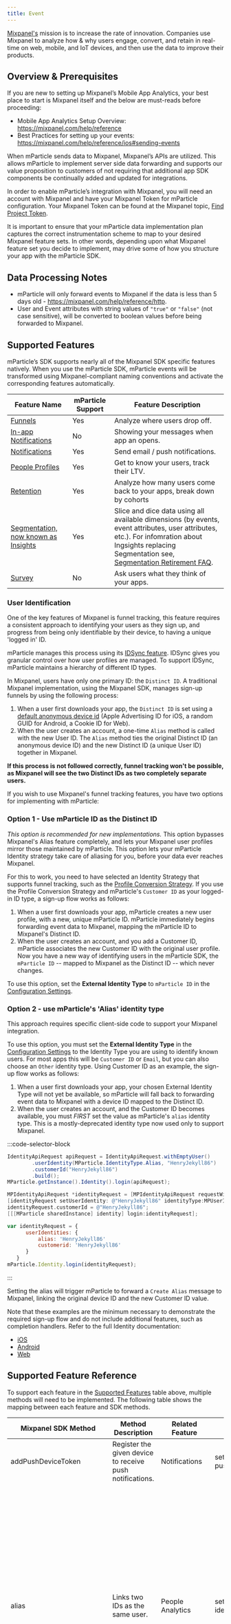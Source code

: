 ```yaml
---
title: Event
---
```


<a href="https://www.mixpanel.com" target="_blank">Mixpanel's</a> mission is to increase the rate of innovation. Companies use Mixpanel to analyze how & why users engage, convert, and retain in real-time on web, mobile, and IoT devices, and then use the data to improve their products.

## Overview & Prerequisites
 
If you are new to setting up Mixpanel’s Mobile App Analytics, your best place to start is Mixpanel itself and the below are must-reads before proceeding:

* Mobile App Analytics Setup Overview: <https://mixpanel.com/help/reference>
* Best Practices for setting up your events: <https://mixpanel.com/help/reference/ios#sending-events>

When mParticle sends data to Mixpanel, Mixpanel’s APIs are utilized.  This allows mParticle to implement server side data forwarding and supports our value proposition to customers of not requiring that additional app SDK components be continually added and updated for integrations.

In order to enable mParticle’s integration with Mixpanel, you will need an account with Mixpanel and have your Mixpanel Token for mParticle configuration. Your Mixpanel Token can be found at the Mixpanel topic, [Find Project Token](https://mixpanel.com/help/questions/articles/where-can-i-find-my-project-token).

<aside class="notice">It is important to ensure that your mParticle data implementation plan captures the correct instrumentation scheme to map to your desired Mixpanel feature sets. In other words, depending upon what Mixpanel feature set you decide to implement, may drive some of how you structure your app with the mParticle SDK.</aside>

## Data Processing Notes

* mParticle will only forward events to Mixpanel if the data is less than 5 days old - <https://mixpanel.com/help/reference/http>.
* User and Event attributes with string values of `"true"` or `"false"` (not case sensitive), will be converted to boolean values before being forwarded to Mixpanel.

## Supported Features

mParticle’s SDK supports nearly all of the Mixpanel SDK specific features natively. When you use the mParticle SDK, mParticle events will be transformed using Mixpanel-compliant naming conventions and activate the corresponding features automatically.

Feature Name | mParticle Support | Feature Description
------------ | ----------------- | -------------------
[Funnels](https://help.mixpanel.com/hc/en-us/categories/115001209063#funnels) | Yes | Analyze where users drop off.
[In-app Notifications](https://help.mixpanel.com/hc/en-us/articles/360001131323-Deep-Linking-in-iOS-and-Android-In-App-Notifications) | No | Showing your messages when app an opens.
[Notifications](https://help.mixpanel.com/hc/en-us/articles/360001302503-Send-Push-Notifications-from-Mixpanel) | Yes | Send email / push notifications.
[People Profiles](https://help.mixpanel.com/hc/en-us/articles/115004501966-People-Profiles) | Yes | Get to know your users, track their LTV.
[Retention](https://help.mixpanel.com/hc/en-us/articles/360001370146-Types-of-Retention) | Yes | Analyze how many users come back to your apps, break down by cohorts
[Segmentation, now known as Insights](https://help.mixpanel.com/hc/en-us/articles/360001333826-Insights-Overview) | Yes | Slice and dice data using all available dimensions (by events, event attributes, user attributes, etc.). For infomration about Ingsights replacing Segmentation see, [Segmentation Retirement FAQ](https://help.mixpanel.com/hc/en-us/articles/360001361023-Segmentation-Retirement-FAQ).
[Survey](https://help.mixpanel.com/hc/en-us/articles/115004551583-Export-Survey-Results) | No | Ask users what they think of your apps.

### User Identification

One of the key features of Mixpanel is funnel tracking, this feature requires a consistent approach to identifying your users as they sign up, and progress from being only identifiable by their device, to having a unique 'logged in' ID. 

mParticle manages this process using its [IDSync feature](/guides/idsync/introduction). IDSync gives you granular control over how user profiles are managed. To support IDSync, mParticle maintains a hierarchy of different ID types.

In Mixpanel, users have only one primary ID: the `Distinct ID`. A traditional Mixpanel implementation, using the Mixpanel SDK, manages sign-up funnels by using the following process:

1. When a user first downloads your app, the `Distinct ID` is set using a [default anonymous device id](https://help.mixpanel.com/hc/en-us/articles/115004509426) (Apple Advertising ID for iOS, a random GUID for Android, a Cookie ID for Web).
1. When the user creates an account, a one-time `Alias` method is called with the new User ID. The `Alias` method ties the original Distinct ID (an anonymous device ID) and the new Distinct ID (a unique User ID) together in Mixpanel. 

**If this process is not followed correctly, funnel tracking won't be possible, as Mixpanel will see the two Distinct IDs as two completely separate users.**

If you wish to use Mixpanel's funnel tracking features, you have two options for implementing with mParticle:

### Option 1 - Use mParticle ID as the Distinct ID

_This option is recommended for new implementations._ This option bypasses Mixpanel's Alias feature completely, and lets your Mixpanel user profiles mirror those maintained by mParticle. This option lets your mParticle Identity strategy take care of aliasing for you, before your data ever reaches Mixpanel. 

For this to work, you need to have selected an Identity Strategy that supports funnel tracking, such as the [Profile Conversion Strategy](http://docs.mparticle.com/guides/idsync/profile-conversion-strategy). If you use the Profile Conversion Strategy and mParticle's `Customer ID` as your logged-in ID type, a sign-up flow works as follows:

1. When a user first downloads your app, mParticle creates a new user profile, with a new, unique mParticle ID. mParticle immediately begins forwarding event data to Mixpanel, mapping the mParticle ID to Mixpanel's Distinct ID.
2. When the user creates an account, and you add a Customer ID, mParticle associates the new Customer ID with the original user profile. Now you have a new way of identifying users in the mParticle SDK, the `mParticle ID` -- mapped to Mixpanel as the Distinct ID -- which never changes.

To use this option, set the **External Identity Type** to `mParticle ID` in the [Configuration Settings](#configuration-settings).

### Option 2 - use mParticle's 'Alias' identity type

<aside>
This approach requires specific client-side code to support your Mixpanel integration.
</aside>

To use this option, you must set the **External Identity Type** in the [Configuration Settings](#configuration-settings) to the Identity Type you are using to identify known users. For most apps this will be `Customer ID` or `Email`, but you can also choose an `Other` identity type. Using Customer ID as an example, the sign-up flow works as follows:

1. When a user first downloads your app, your chosen External Identity Type will not yet be available, so mParticle will fall back to forwarding event data to Mixpanel with a device ID mapped to the Distinct ID.
2. When the user creates an account, and the Customer ID becomes available, you must _FIRST_ set the value as mParticle's `alias` identity type. This is a mostly-deprecated identity type now used only to support Mixpanel. 

 :::code-selector-block
 ~~~java
 IdentityApiRequest apiRequest = IdentityApiRequest.withEmptyUser()
         .userIdentity(MParticle.IdentityType.Alias, "HenryJekyll86")
         .customerId("HenryJekyll86")
         .build();
 MParticle.getInstance().Identity().login(apiRequest);
 ~~~
 ~~~objectivec
 MPIdentityApiRequest *identityRequest = [MPIdentityApiRequest requestWithEmptyUser];
 [identityRequest setUserIdentity: @"HenryJekyll86" identityType:MPUserIdentityAlias];
 identityRequest.customerId = @"HenryJekyll86";
 [[[MParticle sharedInstance] identity] login:identityRequest];
 ~~~
 ~~~javascript
 var identityRequest = {
       userIdentities: {
           alias: 'HenryJekyll86'
           customerid: 'HenryJekyll86'   
       }
    }
 mParticle.Identity.login(identityRequest);
 ~~~
 :::

 Setting the alias will trigger mParticle to forward a `Create Alias` message to Mixpanel, linking the original device ID and the new Customer ID value.

Note that these examples are the minimum necessary to demonstrate the required sign-up flow and do not include additional features, such as completion handlers. Refer to the full Identity documentation:
* [iOS](/developers/sdk/ios/identity)
* [Android](/developers/sdk/android/identity)
* [Web](/developers/sdk/web/identity) 

## Supported Feature Reference

To support each feature in the [Supported Features](#supported-features) table above, multiple methods will need to be implemented. The following table shows the mapping between each feature and SDK methods.

Mixpanel SDK Method | Method Description | Related Feature | mParticle SDK Method | Notes
------------------- | ------------------ | --------------- | -------------------- | -----
addPushDeviceToken | Register the given device to receive push notifications. | Notifications | set pushNotificationToken
alias | Links two IDs as the same user. | People Analytics | setUserIdentity with identity type alias | Mixpanel's alias method supports the following two use cases. **mParticle currently only supports the first**: <br><br> 1. When a user first signs up, the alias method can be used to link the new `userId` to `deviceId` used to track the user pre-signup. <br><br>2. When a user changes sign-in id, the alias method (combined with identify method) can be used to tie the new userId to the previous `userId`.
deleteUser | Delete current user's record from Mixpanel People. | People Analytics | _Not Supported_
identify | Sets the distinct ID of the current user. | People Analytics | SetUserIdentity | By default, device udid is used to identify a user. If the 'Use Mixpanel People' setting is enabled, and the 'Use Customer ID' setting is enabled, and a Customer Id is available, Customer Id is used.
increment | Increment the given numeric properties by the given values. | People Analytics | _Not Supported_ | For revenue tracking, use `logEvent` with attributes and set up LTV tracking.
registerSuperProperties | Registers super properties, overwriting ones that have already been set. | Segmentation, Funnels, Retention, People Analytics | _Not implemented._ `SetUserAttribute` achieves the same effect. | Recommendation is to use mParticle's `SetUserAttribute` method to set user attributes that could be added to every event if configured
registerSuperPropertiesOnce | Registers super properties without overwriting ones that have already been set. | Segmentation, Funnels, Retention, People Analytics | _Not supported_ | mParticle leaves this type of implementation to the developer.
reset | Clears all stored properties and distinct IDs. Useful if your app's user logs out. | People Analytics | _Not Supported_
set | Set user properties | Segmentation, People Analytics | SetUserAttribute | If MessageType is AppEvent or ScreenView, user attributes will be sent if the 'Include User Attributes' setting is enabled
track | tracks an event with or without properties | Segmentation, Funnels, Retention, People Analytics | logScreen / logEvent 
trackCharge | Track money spent by the current user for revenue analytics | People Analytics | logEvent. Also, the logged events need to be set up as LTV tracking event in mParticle's UI
union (Android only) | add an array of values to a user attribute key | People Analytics | _Not supported_
unset (Android only) | remove a property of the given name from a user profile | People Analytics | removeUserAttribute

### Event Tracking

Tracking standard events in the mParticle SDK is fairly straightforward. Events can be standalone or include event attributes. mParticle attributes are converted to Mixpanel properties automatically when forwarded.
 
Mixpanel's SDK Method | mParticle's SDK Method
--------------------- | ----------------------
track with properties | `logEvent` with event attributes or `logEcommerceTransactionWithProduct`
track with no properties | `logScreen` or `logEvent` with no event attributes
 
### Super Property Tracking

Super properties allow certain properties that you want to include with each event you send. Generally, these are things you know about the user rather than about a specific event, for example, the user's age, gender, or source. These super properties will be automatically included with all tracked events. Super properties are saved to device storage, and will persist across invocations of your app.
 
Mixpanel's SDK Method | mParticle's SDK Method | Description |
--------------------- | ---------------------- | --------------
registerSuperProperties | SetUserAttribute | Super properties, once registered, are automatically sent for all even tracking calls. |
registerSuperPropertiesOnce | _Not supported_ | |
 
### Setting User Properties and Attribute Mapping

Both Mixpanel and mParticle have the ability to set specific attributes for the user which will persist until overwritten.
 
Mixpanel's SDK Method | mParticle's SDK Method | Description |
--------------------- | ---------------------- | -------------
set | SetUserAttribute | Sets a single property with the given name and value for this group.
 
If you have enabled the 'Include User Attributes' setting, then any messages with type ScreenView or AppEvent will include the email user identity (if available) and all user attributes.  The `SetUserAttribute` method can be used to set user attributes. This method will overwrite the values of any existing user attributes.
 
### Attribute Mappings

mParticle’s attribute naming conventions closely resemble standard Mixpanel attributes, which a few exceptions:

mParticle attribute | will be changed to
------------------- | ------------------
$FirstName          | $first_name
$LastName           | $last_name
$Mobile             | $phone
 
These mParticle attributes will just have the leading $ removed:
 
mParticle attribute | will be changed to
------------------- | ------------------
$Gender             | Gender
$Age                | Age
$Country            | Country
$Zip                | Zip
$City               | City
$State              | State
$Address            | Address

If these attributes are seen, they will be replaced with Mixpanel attributes:
 
mParticle attribute | will be changed to
------------------- | ------------------
created             | $created
email               | $email
lastSeen            | $last_seen
name                | $name
username            | $username

With available user identity info and user attributes, standard people data being sent includes:

* **action type:** $set for user identification
* **token:** the application's Mixpanel token
* **distinct_id:** device's UDID or user's customerId
* **ip:** the IP address of the request or "0"
* **time:** the message timestamp

Data being sent in the $set section:

* **user attributes:** following the rules in [Attribute mappings](#attribute-Mappings)
* **email address:** if it exists in the user identities
 
### Revenue Tracking and Commerce Events

In order to track revenue using mParticle and Mixpanel, you need to ensure that mParticle is forwarding on relevant data by enabling the **Use Mixpanel People** setting.  If the mParticle SDK method has been called to log an event, the event and one event attribute have been set up for LTV tracking, and the event is not excluded by an account policy, a transaction message will be sent to Mixpanel.
 
Mixpanel's SDK Method | mParticle's SDK Method
--------------------- | ----------------------
trackCharge | logEvent or logEcommerceTransactionWithProduct. Also, the logged events need to be set up as LTV tracking event in mParticle's UI.
 
Only specific data will be considered as part of the transactional funnel. Standard message data format is:

* **action type:** $transaction for a TrackCharge message
* **token:** the application's Mixpanel token
* **distinct_id:** device's UDID or user's customerId
* **ip:** the IP address of the request or "0"
* **time:** the message timestamp

Data being sent in the transactions section:

* **$amount:** the total value of the event
* **$time:** the message timestamp in the format `yyyy-MM-dd'T'HH:mm:ss`
* **event attributes:** follows the rules in [Attribute Mappings](#attribute-mappings)

### Enabling Push Notification

Mixpanel push notifications are handled differently in iOS than in Android.
 
#### Android

To send Push Notifications to your Android App, you will need to set your FCM or GCM Server Key in the Mixpanel Dashboard under **Settings > Notifications**. Paste your Server Key into the field marked **Android FCM Server Key**.

Note that Android Google CLoud Messaging (GCM) has been deprecated by Google. You must now use Firebase Cloud Messaging (FCM). mParticle supports the FCM standard. Documentation about FCM can be found in the [Android SDK Documentation](/developers/sdk/android/push-notifications/) topic. For information about transitioning to FCM, see the [Firebase FAQ](https://firebase.google.com/support/faq/).


![](/images/Mixpanel-GCM-API-Key-042019.png)

Follow the [Android SDK Documentation](/developers/sdk/android/push-notifications/) to enable Push Notification in your app. Since Mixpanel is not a kit integration, you will need to either create your own receiver to display the notification, or enable mParticle to display notifications by setting:

~~~java
MParticle.getInstance().Messaging().displayPushNotificationByDefault(true);
~~~

#### iOS
If a push notification token has been set using the mParticle SDK, mParticle will forward it to Mixpanel to authorize push notifications.
 
Mixpanel's SDK Method | mParticle's SDK Method
--------------------- | ----------------------
addPushDeviceToken | set pushNotificationToken

If a push notification token has been set using the mParticle SDK, mParticle will forward it to Mixpanel by setting the `$ios_devices` or `$android_devices` parameter accordingly.



## Configuration Settings

| Setting Name |  Data Type    | Default Value  | Description |
| ---|---|---|---|
| Token | `string` | <unset> | Project token, found by clicking the gear icon in your project. |
| External Identity Type | `string` | Customer ID | The mParticle User Identity type to forward as an External Id to Mixpanel. |


## Connection Settings

| Setting Name |  Data Type    | Default Value | Platform | Description |
| ---|---|---|---|---
| Forward Session Start/End Messages | `bool` | True | iOS, Android| If enabled, all session start and session end messages will be forwarded to Mixpanel as separate events. |
| Session Start Event Name | `string` | session-start | iOS, Android| The event name that will be forwarded to Mixpanel on a session start message.  Only used if 'Forward Session Start/End Messages' is enabled. |
| Session End Event Name | `string` | session-end | iOS, Android| The event name that will be forwarded to Mixpanel on a session end message.  Only used if 'Forward Session Start/End Messages' is enabled. |
| Create Profile Only If Logged In | `bool` | False | iOS, Android| If enabled, Mixpanel will only forward customer profile data if a customer ID is in the list of  user's identities; if disabled, Mixpanel will always forward customer profile data. |
| Use Mixpanel People | `bool` | True | All| Enable this setting if you are using customer profiles in Mixpanel .|
| Include User Attributes | `bool` | True | All| If enabled, all user attributes will be included when tracking events. |
| Include Attribution Info | `bool` | False | iOS, Android| If enabled, attribution info (publisher and campaign names) will be included when tracking events. |
| Include IP Address | `bool` | True | All| If enabled, IP Address will be sent with the event. |
| Super Properties | `Custom Field` | <unset> | iOS, Android| Mapped user attributes here will always be sent as event properties (regardless of the 'Include User Attributes' setting). Note they will also be excluded from people properties. |

 
 